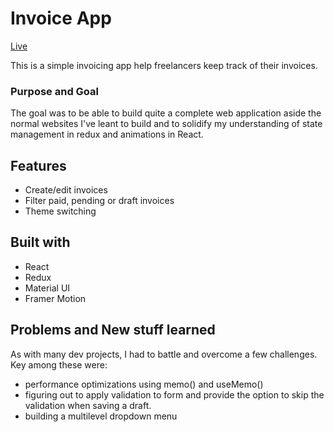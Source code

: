 # Invoice App

[Live](https://invoice-app-five.vercel.app/)

This is a simple invoicing app help freelancers keep track of their invoices.

### Purpose and Goal

The goal was to be able to build quite a complete web application aside the normal websites I've leant to build and to solidify my understanding of state management in redux and animations in React.

## Features

- Create/edit invoices
- Filter paid, pending or draft invoices
- Theme switching

## Built with

- React
- Redux
- Material UI
- Framer Motion

## Problems and New stuff learned

As with many dev projects, I had to battle and overcome a few challenges. Key among these were:

- performance optimizations using memo() and useMemo()
- figuring out to apply validation to form and provide the option to skip the validation when saving a draft.
- building a multilevel dropdown menu
